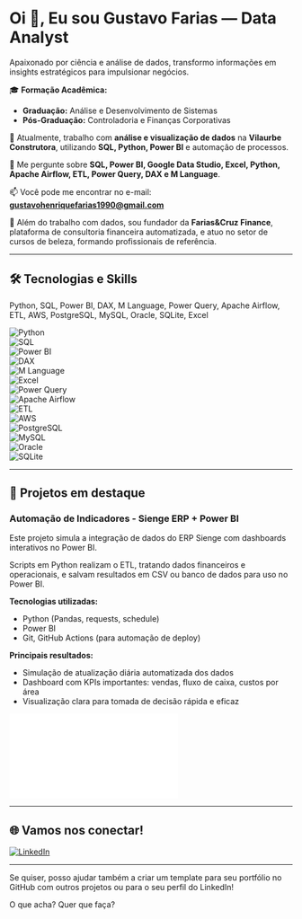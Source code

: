 # Oi 👋, Eu sou Gustavo Farias — Data Analyst

Apaixonado por ciência e análise de dados, transformo informações em insights estratégicos para impulsionar negócios.

🎓 **Formação Acadêmica:**  
- **Graduação:** Análise e Desenvolvimento de Sistemas  
- **Pós-Graduação:** Controladoria e Finanças Corporativas  

🔭 Atualmente, trabalho com **análise e visualização de dados** na **Vilaurbe Construtora**, utilizando **SQL, Python, Power BI** e automação de processos.

💬 Me pergunte sobre **SQL, Power BI, Google Data Studio, Excel, Python, Apache Airflow, ETL, Power Query, DAX e M Language**.  

📫 Você pode me encontrar no e-mail: **gustavohenriquefarias1990@gmail.com**

🚀 Além do trabalho com dados, sou fundador da **Farias&Cruz Finance**, plataforma de consultoria financeira automatizada, e atuo no setor de cursos de beleza, formando profissionais de referência.

---

## 🛠️ Tecnologias e Skills

Python, SQL, Power BI, DAX, M Language, Power Query, Apache Airflow, ETL, AWS, PostgreSQL, MySQL, Oracle, SQLite, Excel

![Python](https://img.shields.io/badge/Python-3776AB?style=for-the-badge&logo=python&logoColor=white)  
![SQL](https://img.shields.io/badge/SQL-CC2927?style=for-the-badge&logo=microsoftsqlserver&logoColor=white)  
![Power BI](https://img.shields.io/badge/Power%20BI-F2C811?style=for-the-badge&logo=powerbi&logoColor=black)  
![DAX](https://img.shields.io/badge/DAX-217346?style=for-the-badge&logo=powerbi&logoColor=white)  
![M Language](https://img.shields.io/badge/M%20Language-00A4EF?style=for-the-badge&logo=powerquery&logoColor=white)  
![Excel](https://img.shields.io/badge/Excel-217346?style=for-the-badge&logo=microsoftexcel&logoColor=white)  
![Power Query](https://img.shields.io/badge/Power%20Query-00A4EF?style=for-the-badge&logo=microsoft&logoColor=white)  
![Apache Airflow](https://img.shields.io/badge/Apache%20Airflow-017CEE?style=for-the-badge&logo=apacheairflow&logoColor=white)  
![ETL](https://img.shields.io/badge/ETL-4B8BBE?style=for-the-badge&logo=data&logoColor=white)  
![AWS](https://img.shields.io/badge/AWS-232F3E?style=for-the-badge&logo=amazonaws&logoColor=white)  
![PostgreSQL](https://img.shields.io/badge/PostgreSQL-336791?style=for-the-badge&logo=postgresql&logoColor=white)  
![MySQL](https://img.shields.io/badge/MySQL-4479A1?style=for-the-badge&logo=mysql&logoColor=white)  
![Oracle](https://img.shields.io/badge/Oracle-F80000?style=for-the-badge&logo=oracle&logoColor=white)  
![SQLite](https://img.shields.io/badge/SQLite-003B57?style=for-the-badge&logo=sqlite&logoColor=white)  

---

## 🚀 Projetos em destaque

### Automação de Indicadores - Sienge ERP + Power BI

Este projeto simula a integração de dados do ERP Sienge com dashboards interativos no Power BI.  

Scripts em Python realizam o ETL, tratando dados financeiros e operacionais, e salvam resultados em CSV ou banco de dados para uso no Power BI.

**Tecnologias utilizadas:**  
- Python (Pandas, requests, schedule)  
- Power BI  
- Git, GitHub Actions (para automação de deploy)

**Principais resultados:**  
- Simulação de atualização diária automatizada dos dados  
- Dashboard com KPIs importantes: vendas, fluxo de caixa, custos por área  
- Visualização clara para tomada de decisão rápida e eficaz  

![Dashboard](./img/dashboard.py)

---

## 🌐 Vamos nos conectar!

[![LinkedIn](https://img.shields.io/badge/LinkedIn-0077B5?style=for-the-badge&logo=linkedin&logoColor=white)](https://www.linkedin.com/in/gustavohenriquefarias/)  

---

Se quiser, posso ajudar também a criar um template para seu portfólio no GitHub com outros projetos ou para o seu perfil do LinkedIn!  

O que acha? Quer que faça?
